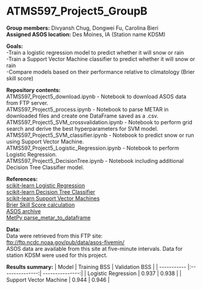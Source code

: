 # ATMS597_Project5_GroupB 
<b>Group members:</b> Divyansh Chug, Dongwei Fu, Carolina Bieri <br>
<b>Assigned ASOS location:</b> Des Moines, IA (Station name KDSM) <br>

<b>Goals:</b> <br>
-Train a logistic regression model to predict whether it will snow or rain <br>
-Train a Support Vector Machine classifier to predict whether it will snow or rain <br>
-Compare models based on their performance relative to climatology (Brier skill score) <br>

<b>Repository contents:</b><br>
ATMS597_Project5_download.ipynb - Notebook to download ASOS data from FTP server. <br>
ATMS597_Project5_process.ipynb - Notebook to parse METAR in downloaded files and create one DataFrame saved as a .csv. <br>
ATMS597_Project5_SVM_crossvalidation.ipynb - Notebook to perform grid search and derive the best hyperparameters for SVM model. <br>
ATMS597_Project5_SVM_classifier.ipynb - Notebook to predict snow or run using Support Vector Machine. <br>
ATMS597_Project5_Logistic_Regression.ipynb - Notebook to perform Logistic Regression. <br>
ATMS597_Project5_DecisionTree.ipynb - Notebook including additional Decision Tree Classifier model. 

<b>References:</b></br>
[scikit-learn Logistic Regression](https://scikit-learn.org/stable/modules/generated/sklearn.linear_model.LogisticRegression.html) <br>
[scikit-learn Decision Tree Classifier](https://scikit-learn.org/stable/modules/generated/sklearn.tree.DecisionTreeClassifier.html#sklearn.tree.DecisionTreeClassifier) <br>
[scikit-learn Support Vector Machines](https://scikit-learn.org/stable/modules/svm.html) <br>
[Brier Skill Score calculation](https://www.statisticshowto.com/brier-score/) <br>
[ASOS archive](https://www.ncdc.noaa.gov/data-access/land-based-station-data/land-based-datasets/automated-surface-observing-system-asos) <br>
[MetPy parse_metar_to_dataframe](https://unidata.github.io/MetPy/latest/api/generated/metpy.io.parse_metar_to_dataframe.html) <br>


<b>Data:</b><br>
Data were retrieved from this FTP site: ftp://ftp.ncdc.noaa.gov/pub/data/asos-fivemin/ <br>
ASOS data are available from this site at five-minute intervals. Data for station KDSM were used for this project. <br>

<b>Results summary:</b>
| Model       | Training BSS    | Validation BSS  |
| ----------- |:---------------:| ---------------:|
| Logistic Regression | 0.937 | 0.938 |
| Support Vector Machine | 0.944 | 0.946 |
